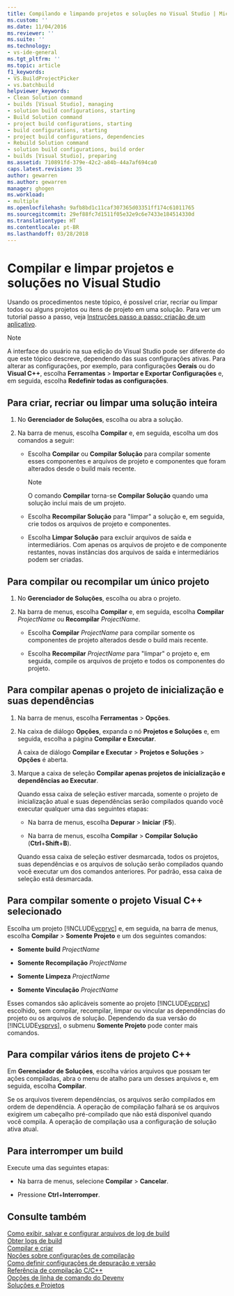 ```yaml
---
title: Compilando e limpando projetos e soluções no Visual Studio | Microsoft Docs
ms.custom: ''
ms.date: 11/04/2016
ms.reviewer: ''
ms.suite: ''
ms.technology:
- vs-ide-general
ms.tgt_pltfrm: ''
ms.topic: article
f1_keywords:
- VS.BuildProjectPicker
- vs.batchbuild
helpviewer_keywords:
- Clean Solution command
- builds [Visual Studio], managing
- solution build configurations, starting
- Build Solution command
- project build configurations, starting
- build configurations, starting
- project build configurations, dependencies
- Rebuild Solution command
- solution build configurations, build order
- builds [Visual Studio], preparing
ms.assetid: 710891fd-379e-42c2-a84b-44a7af694ca0
caps.latest.revision: 35
author: gewarren
ms.author: gewarren
manager: ghogen
ms.workload:
- multiple
ms.openlocfilehash: 9afb8bd1c11caf307365d03351ff174c61011765
ms.sourcegitcommit: 29ef88fc7d1511f05e32e9c6e7433e184514330d
ms.translationtype: HT
ms.contentlocale: pt-BR
ms.lasthandoff: 03/28/2018
---
```

# <a name="building-and-cleaning-projects-and-solutions-in-visual-studio"></a>Compilar e limpar projetos e soluções no Visual Studio
Usando os procedimentos neste tópico, é possível criar, recriar ou limpar todos ou alguns projetos ou itens de projeto em uma solução. Para ver um tutorial passo a passo, veja [Instruções passo a passo: criação de um aplicativo](../ide/walkthrough-building-an-application.md).  
  
> [!NOTE]
> A interface do usuário na sua edição do Visual Studio pode ser diferente do que este tópico descreve, dependendo das suas configurações ativas. Para alterar as configurações, por exemplo, para configurações **Gerais** ou do **Visual C++**, escolha **Ferramentas** > **Importar e Exportar Configurações** e, em seguida, escolha **Redefinir todas as configurações**.
  
## <a name="to-build-rebuild-or-clean-an-entire-solution"></a>Para criar, recriar ou limpar uma solução inteira  
  
1.  No **Gerenciador de Soluções**, escolha ou abra a solução.  
  
2.  Na barra de menus, escolha **Compilar** e, em seguida, escolha um dos comandos a seguir:  
  
    -   Escolha **Compilar** ou **Compilar Solução** para compilar somente esses componentes e arquivos de projeto e componentes que foram alterados desde o build mais recente.  
  
        > [!NOTE]
        >  O comando **Compilar** torna-se **Compilar Solução** quando uma solução inclui mais de um projeto.  
  
    -   Escolha **Recompilar Solução** para "limpar" a solução e, em seguida, crie todos os arquivos de projeto e componentes.  
  
    -   Escolha **Limpar Solução** para excluir arquivos de saída e intermediários. Com apenas os arquivos de projeto e de componente restantes, novas instâncias dos arquivos de saída e intermediários podem ser criadas.  
  
## <a name="to-build-or-rebuild-a-single-project"></a>Para compilar ou recompilar um único projeto  
  
1.  No **Gerenciador de Soluções**, escolha ou abra o projeto.  
  
2.  Na barra de menus, escolha **Compilar** e, em seguida, escolha **Compilar** *ProjectName* ou **Recompilar** *ProjectName*.  
  
    -   Escolha **Compilar** *ProjectName* para compilar somente os componentes de projeto alterados desde o build mais recente.  
  
    -   Escolha **Recompilar** *ProjectName* para "limpar" o projeto e, em seguida, compile os arquivos de projeto e todos os componentes do projeto.  
  
## <a name="to-build-only-the-startup-project-and-its-dependencies"></a>Para compilar apenas o projeto de inicialização e suas dependências  
  
1.  Na barra de menus, escolha **Ferramentas** > **Opções**.  
  
2.  Na caixa de diálogo **Opções**, expanda o nó **Projetos e Soluções** e, em seguida, escolha a página **Compilar e Executar**.  
  
     A caixa de diálogo **Compilar e Executar** > **Projetos e Soluções** > **Opções** é aberta.  
  
3.  Marque a caixa de seleção **Compilar apenas projetos de inicialização e dependências ao Executar**.  
  
     Quando essa caixa de seleção estiver marcada, somente o projeto de inicialização atual e suas dependências serão compilados quando você executar qualquer uma das seguintes etapas:  
  
    -   Na barra de menus, escolha **Depurar** > **Iniciar** (**F5**).  
  
    -   Na barra de menus, escolha **Compilar** > **Compilar Solução** (**Ctrl**+**Shift**+**B**).  
  
    Quando essa caixa de seleção estiver desmarcada, todos os projetos, suas dependências e os arquivos de solução serão compilados quando você executar um dos comandos anteriores. Por padrão, essa caixa de seleção está desmarcada.  
  
## <a name="to-build-only-the-selected-visual-c-project"></a>Para compilar somente o projeto Visual C++ selecionado  
  
Escolha um projeto [!INCLUDE[vcprvc](../code-quality/includes/vcprvc_md.md)] e, em seguida, na barra de menus, escolha **Compilar** > **Somente Projeto** e um dos seguintes comandos:  

- **Somente build** *ProjectName*  
  
- **Somente Recompilação** *ProjectName*  
  
- **Somente Limpeza** *ProjectName*  
  
- **Somente Vinculação** *ProjectName*  

Esses comandos são aplicáveis somente ao projeto [!INCLUDE[vcprvc](../code-quality/includes/vcprvc_md.md)] escolhido, sem compilar, recompilar, limpar ou vincular as dependências do projeto ou os arquivos de solução. Dependendo da sua versão do [!INCLUDE[vsprvs](../code-quality/includes/vsprvs_md.md)], o submenu **Somente Projeto** pode conter mais comandos.  
  
## <a name="to-compile-multiple-c-project-items"></a>Para compilar vários itens de projeto C++  
  
Em **Gerenciador de Soluções**, escolha vários arquivos que possam ter ações compiladas, abra o menu de atalho para um desses arquivos e, em seguida, escolha **Compilar**.  

Se os arquivos tiverem dependências, os arquivos serão compilados em ordem de dependência. A operação de compilação falhará se os arquivos exigirem um cabeçalho pré-compilado que não está disponível quando você compila. A operação de compilação usa a configuração de solução ativa atual.  
  
## <a name="to-stop-a-build"></a>Para interromper um build  
  
Execute uma das seguintes etapas:  

- Na barra de menus, selecione **Compilar** > **Cancelar**.  
  
- Pressione **Ctrl**+**Interromper**.  
  
## <a name="see-also"></a>Consulte também

[Como exibir, salvar e configurar arquivos de log de build](../ide/how-to-view-save-and-configure-build-log-files.md)  
[Obter logs de build](../msbuild/obtaining-build-logs-with-msbuild.md)  
[Compilar e criar](../ide/compiling-and-building-in-visual-studio.md)  
[Noções sobre configurações de compilação](../ide/understanding-build-configurations.md)  
[Como definir configurações de depuração e versão](../debugger/how-to-set-debug-and-release-configurations.md)  
[Referência de compilação C/C++](/cpp/build/reference/c-cpp-building-reference)  
[Opções de linha de comando do Devenv](../ide/reference/devenv-command-line-switches.md)  
[Soluções e Projetos](../ide/solutions-and-projects-in-visual-studio.md)
